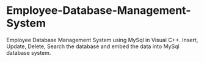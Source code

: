 # Employee-Database-Management-System
Employee Database Management System using MySql in Visual C++.  Insert, Update, Delete, Search the database and embed the data into MySql database system.

